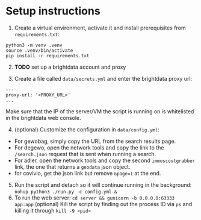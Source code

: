 # Setup instructions

1) Create a virtual environment, activate it and install prerequisites from `requirements.txt`:
```
python3 -m venv .venv
source .venv/bin/activate
pip install -r requirements.txt
```

2) **TODO** set up a brightdata account and proxy

3) Create a file called `data/secrets.yml` and enter the brightdata proxy url:
```
---
proxy-url: '<PROXY_URL>'
...
```

Make sure that the IP of the server/VM the script is running on is whitelisted in the brightdata web console.

4) (optional) Customize the configuration in `data/config.yml`:
- For gewobag, simply copy the URL from the search results page.
- For degewo, open the network tools and copy the link to the `/search.json` request that is sent when running a search.
- For adler, open the network tools and copy the second `immoscoutgrabber` link, the one that returns a `geodata` json object.
- for covivio, get the json link but remove `&page=1` at the end.

5) Run the script and detach so it will continue running in the background: `nohup python3 ./run.py -c config.yml &`
6) To run the web server: `cd server && gunicorn -b 0.0.0.0:63333 app:app`
(optional) Kill the script by finding out the process ID via `ps` and killing it through `kill -9 <pid>`
